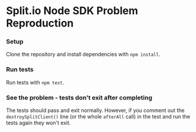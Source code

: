 # Split.io Node SDK Problem Reproduction

### Setup
Clone the repository and install dependencies with `npm install`.

### Run tests
Run tests with `npm test`.

### See the problem - tests don't exit after completing
The tests should pass and exit normally. However, if you comment out the `destroySplitClient()` line (or the whole `afterAll` call) in the test and run the tests again they won't exit.
